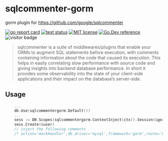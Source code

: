 # sqlcommenter-gorm

gorm plugin for https://github.com/google/sqlcommenter

[![go report card](https://goreportcard.com/badge/github.com/a631807682/sqlcommenter-gorm "go report card")](https://goreportcard.com/report/github.com/a631807682/sqlcommenter-gorm)
[![test status](https://github.com/a631807682/sqlcommenter-gorm/workflows/tests/badge.svg?branch=master "test status")](https://github.com/a631807682/sqlcommenter-gorm/actions)
[![MIT license](https://img.shields.io/badge/license-MIT-brightgreen.svg)](https://opensource.org/licenses/MIT)
[![Go.Dev reference](https://img.shields.io/badge/go.dev-reference-blue?logo=go&logoColor=white)](https://pkg.go.dev/github.com/a631807682/sqlcommenter-gorm)
![visitor badge](https://visitor-badge.glitch.me/badge?page_id=a631807682.sqlcommenter-gorm)

> sqlcommenter is a suite of middlewares/plugins that enable your ORMs to augment SQL statements before execution, with comments containing information about the code that caused its execution. This helps in easily correlating slow performance with source code and giving insights into backend database performance. In short it provides some observability into the state of your client-side applications and their impact on the database’s server-side.

## Usage

```go
    ...
    db.Use(sqlcommentergorm.Default())
    ...
    sess := DB.Scopes(sqlcommentergorm.ContextInject(ctx)).Session(&gorm.Session{})
    sess.Create(&user)
    // inject the following comments
    /* action='mockHandler',db_driver='mysql',framework='gorm',route='GET--%2Fmytest%2F%3Aid' */
```
